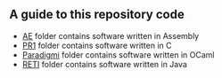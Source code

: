 ## A guide to this repository code
- [AE](https://github.com/gzigurella/UniPI/tree/master/AE)   folder contains software written in Assembly  
- [PR1](https://github.com/gzigurella/UniPI/tree/master/PR1)  folder contains software written in C
- [Paradigmi](https://github.com/gzigurella/UniPI/tree/master/Paradigmi) folder contains software written in OCaml
- [RETI](https://github.com/gzigurella/UniPI/tree/master/RETI) folder contains software written in Java
